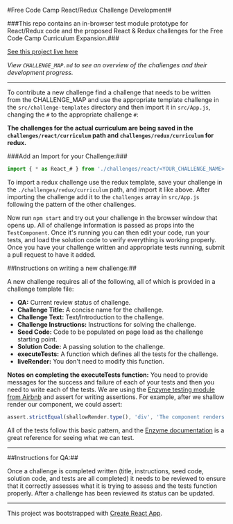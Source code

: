 #Free Code Camp React/Redux Challenge Development#

###This repo contains an in-browser test module prototype for React/Redux code and the proposed React & Redux challenges for the Free Code Camp Curriculum Expansion.###

[See this project live here](http://hysterical-amusement.surge.sh/)

*View `CHALLENGE_MAP.md` to see an overview of the challenges and their development progress.*

---

To contribute a new challenge find a challenge that needs to be written from the CHALLENGE_MAP and use the appropriate template challenge in the `src/challenge-templates` directory and then import it in `src/App.js`, changing the `#` to the appropriate challenge `#`:

**The challenges for the actual curriculum are being saved in the `challenges/react/curriculum` path and `challenges/redux/curriculum` for redux.**

###Add an Import for your Challenge:###

```javascript
import { * as React_# } from './challenges/react/<YOUR_CHALLENGE_NAME>'
```

To import a redux challenge use the redux template, save your challenge in the `./challenges/redux/curriculum` path, and import it like above. After importing the challenge add it to the `challenges` array in `src/App.js` following the pattern of the other challenges.

Now run `npm start` and try out your challenge in the browser window that opens up. All of challenge information is passed as props into the `TestComponent`. Once it's running you can then edit your code, run your tests, and load the solution code to verify everything is working properly. Once you have your challenge written and appropriate tests running, submit a pull request to have it added.

##Instructions on writing a new challenge:##

A new challenge requires all of the following, all of which is provided in a challenge template file:
- **QA:** Current review status of challenge.
- **Challenge Title:** A concise name for the challenge.
- **Challenge Text:** Text/Introduction to the challenge.
- **Challenge Instructions:** Instructions for solving the challenge.
- **Seed Code:** Code to be populated on page load as the challenge starting point.
- **Solution Code:** A passing solution to the challenge.
- **executeTests:** A function which defines all the tests for the challenge.
- **liveRender:** You don't need to modify this function.

**Notes on completing the executeTests function:** You need to provide messages for the success and failure of each of your tests and then you need to write each of the tests. We are using the [Enzyme testing module from Airbnb](http://airbnb.io/enzyme/docs/api/index.html) and assert for writing assertions. For example, after we shallow render our component, we could assert:

```javascript
assert.strictEqual(shallowRender.type(), 'div', 'The component renders a div element');
```

All of the tests follow this basic pattern, and the [Enzyme documentation](http://airbnb.io/enzyme/docs/api/ShallowWrapper/children.html) is a great reference for seeing what we can test.

***

##Instructions for QA:##

Once a challenge is completed written (title, instructions, seed code, solution code, and tests are all completed) it needs to be reviewed to ensure that it correctly assesses what it is trying to assess and the tests function properly. After a challenge has been reviewed its status can be updated.

***

This project was bootstrapped with [Create React App](https://github.com/facebookincubator/create-react-app).